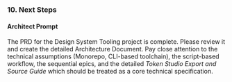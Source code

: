 ### **10. Next Steps**

#### **Architect Prompt**

The PRD for the Design System Tooling project is complete. Please review it and create the detailed Architecture Document. Pay close attention to the technical assumptions (Monorepo, CLI-based toolchain), the script-based workflow, the sequential epics, and the detailed _Token Studio Export and Source Guide_ which should be treated as a core technical specification.

